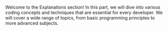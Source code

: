 Welcome to the Explanations section! In this part, we will dive into various coding concepts and techniques that are essential for every developer. We will cover a wide range of topics, from basic programming principles to more advanced subjects.
